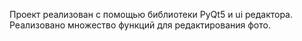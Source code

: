 Проект реализован с помощью библиотеки PyQt5 и ui редактора. Реализовано множество функций для редактирования фото.
